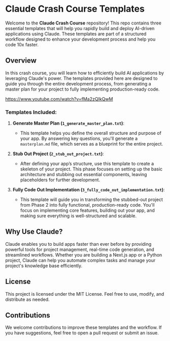 # Claude Crash Course Templates

Welcome to the **Claude Crash Course** repository! This repo contains three essential templates that will help you rapidly build and deploy AI-driven applications using Claude. These templates are part of a structured workflow designed to enhance your development process and help you code 10x faster.

## Overview

In this crash course, you will learn how to efficiently build AI applications by leveraging Claude's power. The templates provided here are designed to guide you through the entire development process, from generating a master plan for your project to fully implementing production-ready code.

https://www.youtube.com/watch?v=fMa2zQIkQwM

### Templates Included:

1. **Generate Master Plan (`1_generate_master_plan.txt`)**:

   - This template helps you define the overall structure and purpose of your app. By answering key questions, you'll generate a `masterplan.md` file, which serves as a blueprint for the entire project.

2. **Stub Out Project (`2_stub_out_project.txt`)**:

   - After defining your app’s structure, use this template to create a skeleton of your project. This phase focuses on setting up the basic architecture and stubbing out essential components, leaving placeholders for further development.

3. **Fully Code Out Implementation (`3_fully_code_out_implementation.txt`)**:
   - This template will guide you in transforming the stubbed-out project from Phase 2 into fully functional, production-ready code. You'll focus on implementing core features, building out your app, and making sure everything is well-structured and scalable.

## Why Use Claude?

Claude enables you to build apps faster than ever before by providing powerful tools for project management, real-time code generation, and streamlined workflows. Whether you are building a Next.js app or a Python project, Claude can help you automate complex tasks and manage your project's knowledge base efficiently.

## License

This project is licensed under the MIT License. Feel free to use, modify, and distribute as needed.

## Contributions

We welcome contributions to improve these templates and the workflow. If you have suggestions, feel free to open a pull request or submit an issue.
